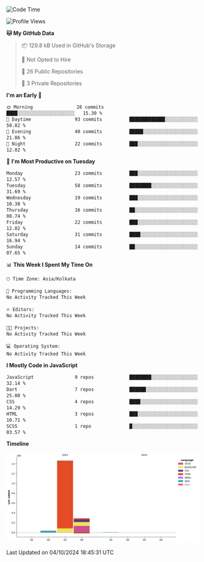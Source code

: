 <!--START_SECTION:waka-->
![Code Time](http://img.shields.io/badge/Code%20Time-359%20hrs%204%20mins-blue)

![Profile Views](http://img.shields.io/badge/Profile%20Views-2-blue)

**🐱 My GitHub Data** 

> 📦 129.8 kB Used in GitHub's Storage 
 > 
> 🚫 Not Opted to Hire
 > 
> 📜 26 Public Repositories 
 > 
> 🔑 3 Private Repositories 
 > 
**I'm an Early 🐤** 

```text
🌞 Morning                28 commits          ████░░░░░░░░░░░░░░░░░░░░░   15.30 % 
🌆 Daytime                93 commits          █████████████░░░░░░░░░░░░   50.82 % 
🌃 Evening                40 commits          █████░░░░░░░░░░░░░░░░░░░░   21.86 % 
🌙 Night                  22 commits          ███░░░░░░░░░░░░░░░░░░░░░░   12.02 % 
```
📅 **I'm Most Productive on Tuesday** 

```text
Monday                   23 commits          ███░░░░░░░░░░░░░░░░░░░░░░   12.57 % 
Tuesday                  58 commits          ████████░░░░░░░░░░░░░░░░░   31.69 % 
Wednesday                19 commits          ███░░░░░░░░░░░░░░░░░░░░░░   10.38 % 
Thursday                 16 commits          ██░░░░░░░░░░░░░░░░░░░░░░░   08.74 % 
Friday                   22 commits          ███░░░░░░░░░░░░░░░░░░░░░░   12.02 % 
Saturday                 31 commits          ████░░░░░░░░░░░░░░░░░░░░░   16.94 % 
Sunday                   14 commits          ██░░░░░░░░░░░░░░░░░░░░░░░   07.65 % 
```


📊 **This Week I Spent My Time On** 

```text
🕑︎ Time Zone: Asia/Kolkata

💬 Programming Languages: 
No Activity Tracked This Week

🔥 Editors: 
No Activity Tracked This Week

🐱‍💻 Projects: 
No Activity Tracked This Week

💻 Operating System: 
No Activity Tracked This Week
```

**I Mostly Code in JavaScript** 

```text
JavaScript               9 repos             ████████░░░░░░░░░░░░░░░░░   32.14 % 
Dart                     7 repos             ██████░░░░░░░░░░░░░░░░░░░   25.00 % 
CSS                      4 repos             ████░░░░░░░░░░░░░░░░░░░░░   14.29 % 
HTML                     3 repos             ███░░░░░░░░░░░░░░░░░░░░░░   10.71 % 
SCSS                     1 repo              █░░░░░░░░░░░░░░░░░░░░░░░░   03.57 % 
```



**Timeline**

![Lines of Code chart](https://raw.githubusercontent.com/sairam030/sairam030/main/assets/bar_graph.png)


 Last Updated on 04/10/2024 18:45:31 UTC
<!--END_SECTION:waka-->
